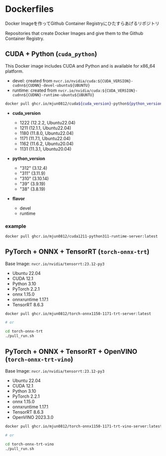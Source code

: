 # Dockerfiles

Docker Imageを作ってGithub Container Registryにひたすらあげるリポジトリ

Repositories that create Docker Images and give them to the Github Container Registry.

## CUDA + Python (`cuda_python`)

This Docker image includes CUDA and Python and is available for x86_64 platform.

- devel: created from `nvcr.io/nvidia/cuda:${CUDA_VERSION}-cudnn${CUDNN}-devel-ubuntu${UBUNTU}`
- runtime: created from `nvcr.io/nvidia/cuda:${CUDA_VERSION}-cudnn${CUDNN}-runtime-ubuntu${UBUNTU}`

```bash
docker pull ghcr.io/mjun0812/cuda${cuda_version}-python${python_version}-${flavor}-server:latest
```

- **cuda_version**
  - 1222 (12.2.2, Ubuntu22.04)
  - 1211 (12.1.1, Ubuntu22.04)
  - 1180 (11.8.0, Ubuntu22.04)
  - 1171 (11.7.1, Ubuntu22.04)
  - 1162 (11.6.2, Ubuntu20.04)
  - 1131 (11.3.1, Ubuntu20.04)

- **python_version**
  - "312" (3.12.4)
  - "311" (3.11.9)
  - "310" (3.10.14)
  - "39" (3.9.19)
  - "38" (3.8.19)

- **flavor**
  - devel
  - runtime

### example

```bash
docker pull ghcr.io/mjun0812/cuda1211-python311-runtime-server:latest
```

## PyTorch + ONNX + TensorRT (`torch-onnx-trt`)

Base Image: `nvcr.io/nvidia/tensorrt:23.12-py3`

- Ubuntu 22.04
- CUDA 12.1
- Python 3.10
- PyTorch 2.2.1
- onnx 1.15.0
- onnxruntime 1.17.1
- TensorRT 8.6.3

```bash
docker pull ghcr.io/mjun0812/torch-onnx1150-1171-trt-server:latest

# or

cd torch-onnx-trt
./pull_run.sh
```

## PyTorch + ONNX + TensorRT + OpenVINO (`torch-onnx-trt-vino`)

Base Image: `nvcr.io/nvidia/tensorrt:23.12-py3`

- Ubuntu 22.04
- CUDA 12.1
- Python 3.10
- PyTorch 2.2.1
- onnx 1.15.0
- onnxruntime 1.17.1
- TensorRT 8.6.3
- OpenVINO 2023.3.0

```bash
docker pull ghcr.io/mjun0812/torch-onnx1150-1171-trt-vino-server:latest

# or

cd torch-onnx-trt-vino
./pull_run.sh
```
